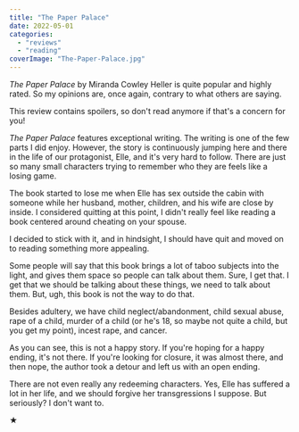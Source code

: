 ```yaml
---
title: "The Paper Palace"
date: 2022-05-01
categories: 
  - "reviews"
  - "reading"
coverImage: "The-Paper-Palace.jpg"
---
```


_The Paper Palace_ by Miranda Cowley Heller is quite popular and highly rated. So my opinions are, once again, contrary to what others are saying.

This review contains spoilers, so don't read anymore if that's a concern for you!

<!--more-->

_The Paper Palace_ features exceptional writing. The writing is one of the few parts I did enjoy. However, the story is continuously jumping here and there in the life of our protagonist, Elle, and it's very hard to follow. There are just so many small characters trying to remember who they are feels like a losing game.

The book started to lose me when Elle has sex outside the cabin with someone while her husband, mother, children, and his wife are close by inside. I considered quitting at this point, I didn't really feel like reading a book centered around cheating on your spouse.

I decided to stick with it, and in hindsight, I should have quit and moved on to reading something more appealing.

Some people will say that this book brings a lot of taboo subjects into the light, and gives them space so people can talk about them. Sure, I get that. I get that we should be talking about these things, we need to talk about them. But, ugh, this book is not the way to do that.

Besides adultery, we have child neglect/abandonment, child sexual abuse, rape of a child, murder of a child (or he's 18, so maybe not quite a child, but you get my point), incest rape, and cancer.

As you can see, this is not a happy story. If you're hoping for a happy ending, it's not there. If you're looking for closure, it was almost there, and then nope, the author took a detour and left us with an open ending.

There are not even really any redeeming characters. Yes, Elle has suffered a lot in her life, and we should forgive her transgressions I suppose. But seriously? I don't want to.

★
